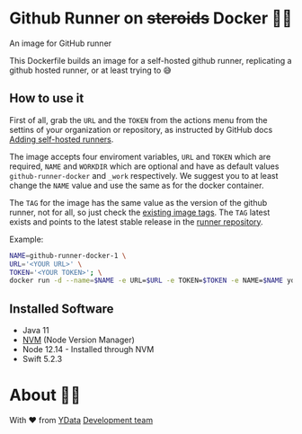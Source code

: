 # Github Runner on ~~steroids~~ Docker 🏃‍📦

An image for GitHub runner

This Dockerfile builds an image for a self-hosted github runner, replicating a github hosted runner, or at least trying to 😅

## How to use it

First of all, grab the `URL` and the `TOKEN` from the actions menu from the settins of your organization or repository, as instructed by GitHub docs [Adding self-hosted runners](https://help.github.com/en/actions/hosting-your-own-runners/adding-self-hosted-runners).

The image accepts four enviroment variables, `URL` and `TOKEN` which are required, `NAME` and `WORKDIR` which are optional and have as default values `github-runner-docker` and `_work` respectively. 
We suggest you to at least change the `NAME` value and use the same as for the docker container.

The `TAG` for the image has the same value as the version of the github runner, not for all, so just check the [existing image tags](https://hub.docker.com/repository/docker/ydata/github-runner/tags). 
The `TAG` latest exists and points to the latest stable release in the [runner repository](https://github.com/actions/runner/releases).

Example:

```bash
NAME=github-runner-docker-1 \
URL='<YOUR URL>' \
TOKEN='<YOUR TOKEN>'; \
docker run -d --name=$NAME -e URL=$URL -e TOKEN=$TOKEN -e NAME=$NAME ydataai/github-runner:2.169.1
```

## Installed Software 

- Java 11
- [NVM](https://github.com/nvm-sh/nvm/blob/master/README.md) (Node Version Manager)
- Node 12.14 - Installed through NVM
- Swift 5.2.3

# About 👯‍♂️

With ❤️ from [YData](https://ydata.ai) [Development team](mailto://developers@ydata.ai)